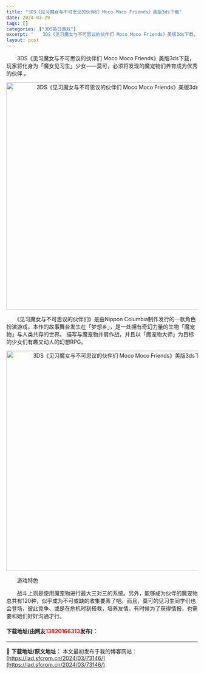 ```yaml
---
title: "3DS《见习魔女与不可思议的伙伴们 Moco Moco Friends》美版3ds下载"
date: 2024-03-29
tags: []
categories: ["3DS英日游戏"]
excerpt: "　　3DS《见习魔女与不可思议的伙伴们 Moco Moco Friends》美版3ds下载，玩家将化身为「魔女见习生」少女&mdash;&mdash;莫可，必须将发现的魔宠物们养育成为优秀的伙伴 。 　　《见习魔女与不可思议的伙伴们》是由Nippon Columbia制作发行的一款角色扮演游戏，本作&hellip;"
layout: post
---
```


 <p>　　3DS《见习魔女与不可思议的伙伴们 Moco Moco Friends》美版3ds下载，玩家将化身为「魔女见习生」少女&mdash;&mdash;莫可，必须将发现的魔宠物们养育成为优秀的伙伴 。</p> <p align="center"><img align="" border="0" src="https://lad.sfcrom.cn/wp-content/uploads/2024/03/20240329_66062f3d15975.png" width="598" alt="3DS《见习魔女与不可思议的伙伴们 Moco Moco Friends》美版3ds下载" /></p> <p>　　《见习魔女与不可思议的伙伴们》是由Nippon Columbia制作发行的一款角色扮演游戏，本作的故事舞台发生在「梦想乡」，是一处拥有奇幻力量的生物「魔宠物」与人类共存的世界。 描写与魔宠物并肩作战，并且以「魔宠物大师」为目标的少女们有趣又动人的幻想RPG。</p> <p align="center"><img align="" border="0" src="https://lad.sfcrom.cn/wp-content/uploads/2024/03/20240329_66062f3e3402c.png" width="579" alt="3DS《见习魔女与不可思议的伙伴们 Moco Moco Friends》美版3ds下载" /></p> <p>　　游戏特色</p> <p>　　战斗上则是使用魔宠物进行最大三对三的系统。另外，能够成为伙伴的魔宠物总共有120种，似乎成为不可或缺的收集要素了吧。而且，莫可的见习生同学们也会登场，彼此竞争、或是在危机时刻搭救，培养友情。有时候为了获得情报，也需要和她们好好沟通才行。</p> <p><h4>下载地址(由网友<font color="red">13820166313</font>发布)：</h4></p> 

---
📖 **下载地址/原文地址：** 本文最初发布于我的博客网站：[https://lad.sfcrom.cn/2024/03/73146/](https://lad.sfcrom.cn/2024/03/73146/)
